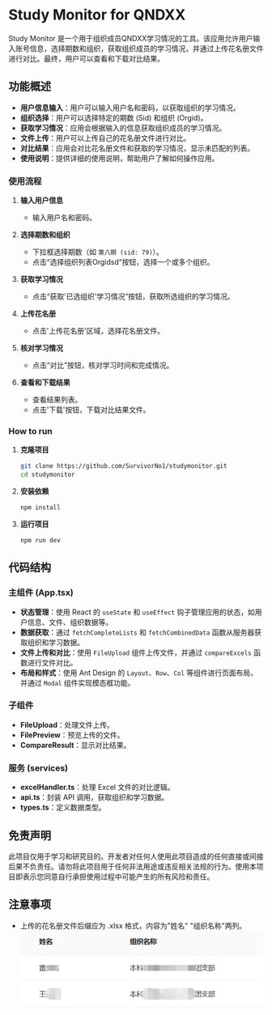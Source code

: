 # Study Monitor for QNDXX

Study Monitor 是一个用于组织成员QNDXX学习情况的工具。该应用允许用户输入账号信息，选择期数和组织，获取组织成员的学习情况，并通过上传花名册文件进行对比。最终，用户可以查看和下载对比结果。

## 功能概述

- **用户信息输入**：用户可以输入用户名和密码，以获取组织的学习情况。
- **组织选择**：用户可以选择特定的期数 (Sid) 和组织 (Orgid)。
- **获取学习情况**：应用会根据输入的信息获取组织成员的学习情况。
- **文件上传**：用户可以上传自己的花名册文件进行对比。
- **对比结果**：应用会对比花名册文件和获取的学习情况，显示未匹配的列表。
- **使用说明**：提供详细的使用说明，帮助用户了解如何操作应用。

### 使用流程

1. **输入用户信息**
   - 输入用户名和密码。

2. **选择期数和组织**
   - 下拉框选择期数（如 `第八期 (sid: 79)`）。
   - 点击“选择组织列表Orgidsd”按钮，选择一个或多个组织。

3. **获取学习情况**
   - 点击“获取'已选组织'学习情况”按钮，获取所选组织的学习情况。

4. **上传花名册**
   - 点击'上传花名册'区域，选择花名册文件。

5. **核对学习情况**
   - 点击“对比”按钮，核对学习时间和完成情况。

6. **查看和下载结果**
   - 查看结果列表。
   - 点击'下载'按钮，下载对比结果文件。

### How to run

1. **克隆项目**
   ```sh
   git clone https://github.com/SurvivorNo1/studymonitor.git
   cd studymonitor
   ```

2. **安装依赖**
   ```sh
   npm install
   ```

3. **运行项目**
   ```sh
   npm run dev
   ```
## 代码结构

### 主组件 (App.tsx)

- **状态管理**：使用 React 的 `useState` 和 `useEffect` 钩子管理应用的状态，如用户信息、文件、组织数据等。
- **数据获取**：通过 `fetchCompleteLists` 和 `fetchCombinedData` 函数从服务器获取组织和学习数据。
- **文件上传和对比**：使用 `FileUpload` 组件上传文件，并通过 `compareExcels` 函数进行文件对比。
- **布局和样式**：使用 Ant Design 的 `Layout`、`Row`、`Col` 等组件进行页面布局，并通过 `Modal` 组件实现模态框功能。

### 子组件

- **FileUpload**：处理文件上传。
- **FilePreview**：预览上传的文件。
- **CompareResult**：显示对比结果。

### 服务 (services)

- **excelHandler.ts**：处理 Excel 文件的对比逻辑。
- **api.ts**：封装 API 调用，获取组织和学习数据。
- **types.ts**：定义数据类型。

## 免责声明

此项目仅用于学习和研究目的。开发者对任何人使用此项目造成的任何直接或间接后果不负责任。请勿将此项目用于任何非法用途或违反相关法规的行为。使用本项目即表示您同意自行承担使用过程中可能产生的所有风险和责任。

## 注意事项
- 上传的花名册文件后缀应为 .xlsx 格式，内容为"姓名"	"组织名称"两列。
![alt text](image.png)